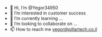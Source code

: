 - 👋 Hi, I’m @Yegor34950
- 👀 I’m interested in customer success
- 🌱 I’m currently learning ...
- 💞️ I’m looking to collaborate on ...
- 📫 How to reach me yegor@pillartech.co.il

<!---
Yegor34950/Yegor34950 is a ✨ special ✨ repository because its `README.md` (this file) appears on your GitHub profile.
You can click the Preview link to take a look at your changes.
--->

